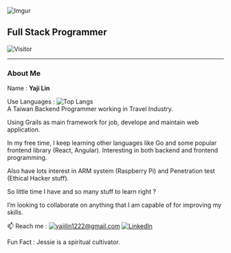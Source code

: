 ![Imgur](https://i.imgur.com/uGQrpev.png)

<h2>Full Stack Programmer</h2>

![Visitor](https://visitor-badge.laobi.icu/badge?page_id=yaji1122.yaji1122)

<hr style="height:1px;">

<h3>About Me</h3>

Name : **Yaji Lin**

Use Languages :
![Top Langs](https://github-readme-stats.vercel.app/api/top-langs/?username=yaji1122&layout=compact)
<br>
A Taiwan Backend Programmer working in Travel Industry.

Using Grails as main framework for job, develope and maintain web application.

In my free time, I keep learning other languages like Go and some popular frontend library (React, Angular). Interesting in both backend and frontend programming.

Also have lots interest in ARM system (Raspberry Pi) and Penetration test (Ethical Hacker stuff).

So little time I have and so many stuff to learn right ?

I’m looking to collaborate on anything that I am capable of for improving my skills.

📫 Reach me :
<a href="mailto:yajilin1222@gmail.com">![yajilin1222@gmail.com](https://img.shields.io/badge/Gmail-D14836?style=for-the-badge&logo=gmail&logoColor=white)</a> <a href="https://www.linkedin.com/in/yaji-lin-7550a7205">![LinkedIn](https://img.shields.io/badge/LinkedIn-0077B5?style=for-the-badge&logo=linkedin&logoColor=white)</a>

Fun Fact : Jessie is a spiritual cultivator.
